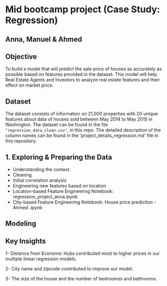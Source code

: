 # Mid bootcamp project (Case Study: Regression)
## Anna, Manuel & Ahmed

## Objective

To build a model that will predict the sale price of houses as accurately as possible based on features provided in the dataset. This  model will help Real Estate Agents and Investors to analyze real estate features and their effect on market price.


## Dataset

The dataset consists of information on 21,000 properties with 20 unique features about data of houses sold between May 2014 to May 2015 in Washington. The dataset can be found in the file `"regression_data_clean.csv"`, in this repo. The detailed description of the column names can be found in the 'project_details_regression.md' file in this repository. 

##  1. Exploring & Preparing the Data

- Understanding the context.
- Cleaning
- Initial correlation analysis
- Engineering new features based on location
- Location-based Feature Engineering Notebook: regression_project_anna.ipynb
- City-based Feature Engineering Notebook: House price prediction - Ahmed .ipynb

## Modeling


## Key Insights

1- Distance from Economic Hubs contributed most to higher prices in our multiple linear regression models. 

2- City name and zipcode contributed to improve our model.

3- The size of the house and the number of bedroomss and bathrooms. 


